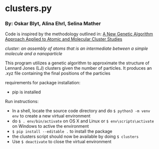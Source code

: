# clusters.py

### By: Oskar Blyt, Alina Ehrl, Selina Mather

Code is inspired by the methodology outlined in:
[A New Genetic Algorithm Approach Applied to
Atomic and Molecular Cluster Studies](https://doi.org/10.3389/fchem.2019.00707)


*cluster: an assembly of atoms that is an intermediate between a simple
molecule and a nanoparticle*

This program utilizes a genetic algorithm to approximate the structure of Lennard Jones (LJ) 
clusters given the number of particles. It produces an .xyz file containing the final positions of the particles

requirements for package installation:

- pip is installed

Run instructions:

- In a shell, locate the source code directory and do
 ```$ python3 -m venv env``` to create a new virtual
environment
- do ```$ . env/bin/activate``` on OS X and Linux or 
```$ env\scripts\activate``` on Windows to active the environment
- ```$ pip install --editable .``` to install the package
- the clusters script should now be available by doing ```$ clusters```
- Use ```$ deactivate``` to close the virtual environment

